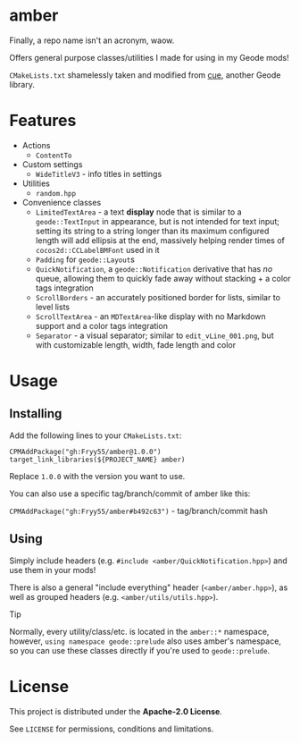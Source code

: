# amber
Finally, a repo name isn't an acronym, waow.

Offers general purpose classes/utilities I made for using in my Geode mods!

`CMakeLists.txt` shamelessly taken and modified from [cue](https://github.com/dankmeme01/cue), another Geode library.

# Features
- Actions
    - `ContentTo`
- Custom settings
    - `WideTitleV3` - info titles in settings
- Utilities
    - `random.hpp`
- Convenience classes
    - `LimitedTextArea` - a text **display** node that is similar to a `geode::TextInput` in appearance, but is not intended for text input; setting its string to a string longer than its maximum configured length will add ellipsis at the end, massively helping render times of `cocos2d::CCLabelBMFont` used in it
    - `Padding` for `geode::Layout`s
    - `QuickNotification`, a `geode::Notification` derivative that has _no_ queue, allowing them to quickly fade away without stacking + a color tags integration
    - `ScrollBorders` - an accurately positioned border for lists, similar to level lists
    - `ScrollTextArea` - an `MDTextArea`-like display with no Markdown support and a color tags integration
    - `Separator` - a visual separator; similar to `edit_vLine_001.png`, but with customizable length, width, fade length and color

# Usage
## Installing
Add the following lines to your `CMakeLists.txt`:

```
CPMAddPackage("gh:Fryy55/amber@1.0.0")
target_link_libraries(${PROJECT_NAME} amber)
```
Replace `1.0.0` with the version you want to use.

You can also use a specific tag/branch/commit of amber like this:

`CPMAddPackage("gh:Fryy55/amber#b492c63")` - tag/branch/commit hash

## Using
Simply include headers (e.g. `#include <amber/QuickNotification.hpp>`) and use them in your mods!

There is also a general "include everything" header (`<amber/amber.hpp>`), as well as grouped headers (e.g. `<amber/utils/utils.hpp>`).

> [!TIP]
> Normally, every utility/class/etc. is located in the `amber::*` namespace, however, `using namespace geode::prelude` also uses amber's namespace, so you can use these classes directly if you're used to `geode::prelude`.

# License
This project is distributed under the **Apache-2.0 License**.

See `LICENSE` for permissions, conditions and limitations.
